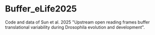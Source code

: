 # Buffer_eLife2025
Code and data of Sun et al. 2025 "Upstream open reading frames buffer translational variability during Drosophila evolution and development".

